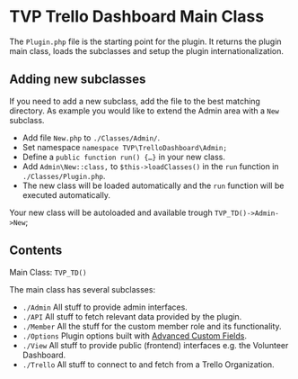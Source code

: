 # TVP Trello Dashboard Main Class

The `Plugin.php` file is the starting point for the plugin. It returns the plugin main class, loads the subclasses and setup the plugin internationalization.

## Adding new subclasses
If you need to add a new subclass, add the file to the best matching directory. As example you would like to extend the Admin area with a `New` subclass.
* Add file `New.php` to `./Classes/Admin/`.
* Set namespace `namespace TVP\TrelloDashboard\Admin;`
* Define a `public function run() {…}` in your new class.
* Add `Admin\New::class,` to `$this->loadClasses()` in the `run` function in `./Classes/Plugin.php`.
* The new class will be loaded automatically and the `run` function will be executed automatically.

Your new class will be autoloaded and available trough `TVP_TD()->Admin->New`;

## Contents
Main Class: `TVP_TD()`

The main class has several subclasses:
* `./Admin` All stuff to provide admin interfaces.
* `./API` All stuff to fetch relevant data provided by the plugin.
* `./Member` All the stuff for the custom member role and its functionality.
* `./Options` Plugin options built with [Advanced Custom Fields](https://www.advancedcustomfields.com/).
* `./View` All stuff to provide public (frontend) interfaces e.g. the Volunteer Dashboard.
* `./Trello` All stuff to connect to and fetch from a Trello Organization.

